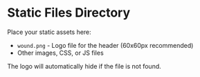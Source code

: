 # Static Files Directory

Place your static assets here:

- `wound.png` - Logo file for the header (60x60px recommended)
- Other images, CSS, or JS files

The logo will automatically hide if the file is not found.
